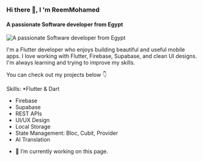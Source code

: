 ### Hi there 👋, I 'm ReemMohamed 
#### A passionate Software developer from Egypt
![A passionate Software developer from Egypt](https://codemylab.b-cdn.net/wp-content/uploads/2024/02/flutter.jpg)

I'm a Flutter developer who enjoys building beautiful and useful mobile apps.
I love working with Flutter, Firebase, Supabase, and clean UI designs.
I'm always learning and trying to improve my skills.

You can check out my projects below 👇

Skills: 
*Flutter & Dart
* Firebase
* Supabase
* REST APIs
* UI/UX Design
* Local Storage
* State Management: Bloc, Cubit, Provider
* AI Translation 

- 🔭 I’m currently working on this page. 





